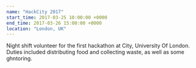 ```yaml
---
name: "HackCity 2017"
start_time: 2017-03-25 10:00:00 +0000
end_time: 2017-03-26 15:00:00 +0000
location: "London, UK"
---
```


Night shift volunteer for the first hackathon at City, University Of London.
Duties included distributing food and collecting waste, as well as some
ghntoring.